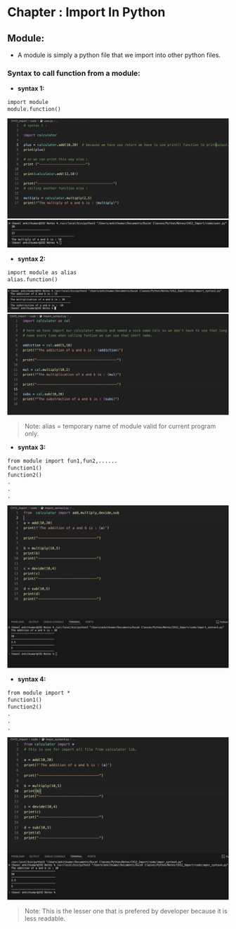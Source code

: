 # Chapter : Import In Python

## Module:
- A module is simply a python file that we import into other python files.

### Syntax to call function from a module:

- **syntax 1:**
```
import module
module.function()
```
![code](<images/import syntax1.png>)
![output](images/import_syntax1.png)

- **syntax 2:**
```
import module as alias
alias.function()
```
![code](<images/import 2.png>)
![solution](<images/import sol 2.png>)

> Note: alias = temporary name of module valid for current program only.

- **syntax 3:**
```
from module import fun1,fun2,......
function1()
function2()
.
.
.
```
![import syntax 3](<images/import sentex 3.png>)

- **syntax 4:**
```
from module import *
function1()
function2()
.
.
.
```
![syntax 4](<images/import syntax 4.png>)
> Note: This is the lesser one that is prefered by developer because it is less readable.
